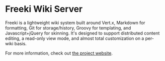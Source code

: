# Freeki Wiki Server

Freeki is a lightweight wiki system built around Vert.x, Markdown for formatting, Git for storage/history, Groovy for templating, and Javascript+jQuery for skinning. It's designed to support distributed content editing, a read-only view mode, and almost total customization on a per-wiki basis.

For more information, check out [the project website](http://www.freestatemakers.org/wiki/Projects/Freeki/Overview#).